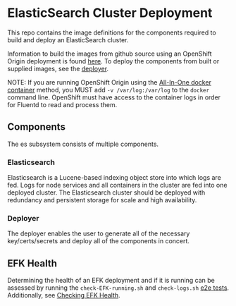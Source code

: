 # ElasticSearch Cluster Deployment

This repo contains the image definitions for the components required to build
and deploy an ElasticSearch cluster.

Information to build the images from github source using an OpenShift
Origin deployment is found [here](HACKING.md).  To deploy the components from built or supplied images, see the [deployer](./deployer).

NOTE: If you are running OpenShift Origin using the
[All-In-One docker container](https://docs.openshift.org/latest/getting_started/administrators.html#running-in-a-docker-container)
method, you MUST add `-v /var/log:/var/log` to the `docker` command line.
OpenShift must have access to the container logs in order for Fluentd to read
and process them.

## Components

The es subsystem consists of multiple components.

### Elasticsearch

Elasticsearch is a Lucene-based indexing object store into which logs
are fed. Logs for node services and all containers in the cluster are
fed into one deployed cluster. The Elasticsearch cluster should be deployed
with redundancy and persistent storage for scale and high availability.

### Deployer

The deployer enables the user to generate all of the necessary
key/certs/secrets and deploy all of the components in concert.

## EFK Health

Determining the health of an EFK deployment and if it is running can be assessed
by running the `check-EFK-running.sh` and `check-logs.sh` [e2e tests](hack/testing/).
Additionally, see [Checking EFK Health](deployer/README.md#checking-efk-health).
